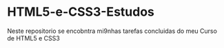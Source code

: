 # HTML5-e-CSS3-Estudos
Neste repositorio se encobntra mi9nhas tarefas concluidas do meu Curso de HTML5 e CSS3
